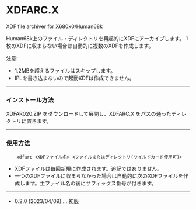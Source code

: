 # XDFARC.X

XDF file archiver for X680x0/Human68k

Human68k上のファイル・ディレクトリを再起的にXDFにアーカイブします。
1枚のXDFに収まらない場合は自動的に複数のXDFを作成します。

注意:
- 1.2MBを超えるファイルはスキップします。
- IPLを書き込まないので起動XDFは作成できません。

---

### インストール方法

XDFAR020.ZIP をダウンロードして展開し、XDFARC.X をパスの通ったディレクトリに置きます。

---

### 使用方法

        xdfarc <XDFファイル名> <ファイルまたはディレクトリ(ワイルドカード使用可)>

- XDFファイルは毎回新規に作成されます。追記ではありません。
- 一つのXDFファイルに収まらなかった場合は自動的に次のXDFファイルを作成します。主ファイル名の後にサフィックス番号が付きます。

---

* 0.2.0 (2023/04/09) ... 初版
